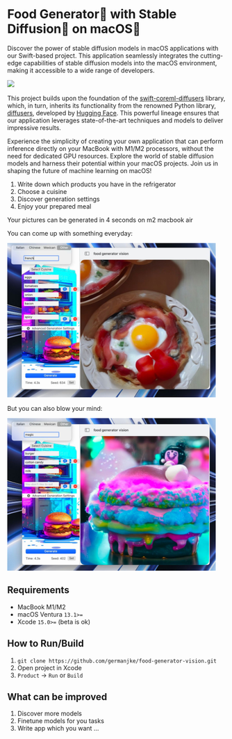 #  Food Generator🍔 with Stable Diffusion🎨 on macOS🍏

Discover the power of stable diffusion models in macOS applications with our Swift-based project. This application seamlessly integrates the cutting-edge capabilities of stable diffusion models into the macOS environment, making it accessible to a wide range of developers.

![](images/gif.gif)

This project builds upon the foundation of the [swift-coreml-diffusers](https://github.com/huggingface/swift-coreml-diffusers) library, which, in turn, inherits its functionality from the renowned Python library, [diffusers](https://github.com/huggingface/diffusers), developed by [Hugging Face](https://github.com/huggingface). This powerful lineage ensures that our application leverages state-of-the-art techniques and models to deliver impressive results.

Experience the simplicity of creating your own application that can perform inference directly on your MacBook with M1/M2 processors, without the need for dedicated GPU resources. Explore the world of stable diffusion models and harness their potential within your macOS projects. Join us in shaping the future of machine learning on macOS!

1. Write down which products you have in the refrigerator
2. Choose a cuisine
3. Discover generation settings
4. Enjoy your prepared meal

Your pictures can be generated in 4 seconds on m2 macbook air 

You can come up with something everyday:

<img src="images/omlette.jpg" width="480">

But you can also blow your mind:

<img src="images/magic-burger.jpg" width="480">

## Requirements
* MacBook M1/M2
* macOS Ventura `13.1>=`
* Xcode `15.0>=` (beta is ok)

## How to Run/Build
1. `git clone https://github.com/germanjke/food-generator-vision.git`
2. Open project in Xcode
3. `Product` -> `Run` or `Build`

## What can be improved
1. Discover more models
2. Finetune models for you tasks
3. Write app which you want
...
